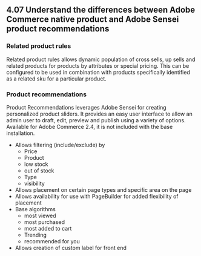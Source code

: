 ## 4.07 Understand the differences between Adobe Commerce native product and Adobe Sensei product recommendations

### Related product rules

Related product rules allows dynamic population of cross sells, up sells and related products for products by attributes or special pricing. This can be configured to be used in combination with products specifically identified as a related sku for a particular product.

### Product recommendations

Product Recommendations leverages Adobe Sensei for creating personalized product sliders. It provides an easy user interface to allow an admin user to draft, edit, preview and publish using a variety of options. Available for Adobe Commerce 2.4, it is not included with the base installation.

* Allows filtering (include/exclude) by
  * Price
  * Product
  * low stock
  * out of stock
  * Type
  * visibility
* Allows placement on certain page types and specific area on the page
* Allows availability for use with PageBuilder for added flexibility of placement
* Base algorithms
  * most viewed
  * most purchased
  * most added to cart
  * Trending
  * recommended for you
* Allows creation of custom label for front end
